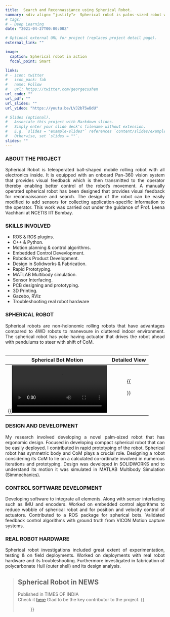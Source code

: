 ```yaml
---
title:  Search and Reconnassiance using Spherical Robot.
summary: <div align= "justify">  Spherical robot is palms-sized robot with in built Pan-360 system and can be teleoperated using a andriod phone. Investigations were made to develop a robust and ergonomic spherical robot and control its wobble while manevuering due to its highly nonlinear nature. </div>
# tags:
# - Deep Learning
date: "2021-04-27T00:00:00Z"

# Optional external URL for project (replaces project detail page).
external_link: ""

image:
  caption: Spherical robot in action
  focal_point: Smart

links:
# - icon: twitter
#   icon_pack: fab
#   name: Follow
#   url: https://twitter.com/georgecushen
url_code: ""
url_pdf: ""
url_slides: ""
url_video: "https://youtu.be/LVJ2bTSwBdU"

# Slides (optional).
#   Associate this project with Markdown slides.
#   Simply enter your slide deck's filename without extension.
#   E.g. `slides = "example-slides"` references `content/slides/example-slides.md`.
#   Otherwise, set `slides = ""`.
slides: ""
---
```


### ABOUT THE PROJECT

<div align= "justify"> Spherical Robot is teleoperated ball-shaped mobile rolling robot with all electronics inside. It is equipped with an onboard Pan-360 vision system that provides visual feedback which is then transmitted to the operator thereby enabling better control of the robot’s movement. A manually operated spherical robot has been designed that provides visual feedback for reconnaissance and search. The design of the robot can be easily modified to add sensors for collecting application-specific information to the operator. This work was carried out under the guidance of Prof. Leena Vachhani at NCETIS IIT Bombay. </div>

### SKILLS INVOLVED

  
- ROS & ROS plugins.
- C++ & Python.
- Motion planning & control algorithms.
- Embedded Control Devevlopment.
- Robotics Product Development.
- Design in Solidworks & Fabrication.
- Rapid Prototyping.
- MATLAB Multibody simulation.
- Sensor Interfacing.
- PCB designing and prototyping.
- 3D Printing.
- Gazebo, RViz
- Troubleshooting real robot hardware

###  SPHERICAL ROBOT 


<div align= "justify">
Spherical robots are non-holonomic rolling robots that have advantages compared to 4WD robots to manevoure in cluttered indoor environment. The spherical robot has yoke having actuator that drives the robot ahead with pendulums to steer with shift of CoM.
</div>
<br>

Spherical Bot Motion                          |    Detailed View
:--------------------------------------------:|:-------------------------:
 {{<video src ="small_spherical_bot.mp4"  >}} |  {{<figure src="spbot.jpg" width= "600px" >}}



### DESIGN AND DEVELOPMENT

<div align= "justify">
My research involved developing a novel palm-sized robot that has ergonomic design. Focused in developing compact spherical robot that can be easily deployed. I contributed in rapid prototyping of the robot. Spherical robot has symmetric body and CoM plays a crucial role. Designing a robot considering its CoM to lie on a calculated co-ordinate involved in numerous iterations and prototyping. Design was developed in SOLIDWORKS and to understand its motion it was simulated in MATLAB Multibody Simulation (Simmechanics).
</div>

### CONTROL SOFTWARE DEVELOPMENT

<div align= "justify">
Developing software to integrate all elements. Along with sensor interfacing such as IMU and encoders. Worked on embedded control algorithms to reduce wobble of spherical robot and for position and velocity control of actuators. Contributed to a ROS package for spherical bots. Validated feedback control algorithms with ground truth from VICON Motion capture systems.
</div>

### REAL ROBOT HARDWARE
<div align= "justify">
Spherical robot investigations included great extent of experimentation, testing & on field deployments. Worked on deployments with real robot hardware and its troubleshooting. Furthermore investigated in fabrication of polycarbonate Hull (outer shell) and its design analysis.
</div>

> ## Spherical Robot in **NEWS** 
> Published in TIMES OF INDIA</br>
> Check it [here](https://timesofindia.indiatimes.com/city/mumbai/mumbai-iit-b-profs-create-robot-for-reconnaissance-search-ops/articleshow/81694432.cms)
> Glad to be the key contributor to the project.
  {{<figure src="sp_news.jpg" >}}